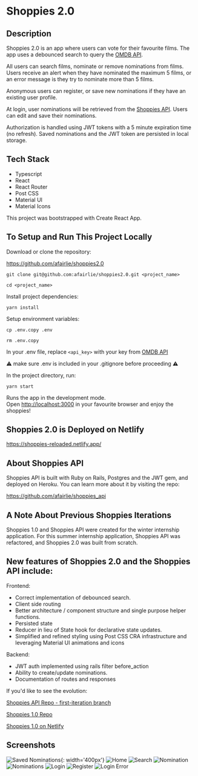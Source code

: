 # Shoppies 2.0

## Description

Shoppies 2.0 is an app where users can vote for their favourite films. The app uses a debounced search to query the [OMDB API](http://www.omdbapi.com/). 

All users can search films, nominate or remove nominations from films. Users receive an alert when they have nominated the maximum 5 films, or an error message is they try to nominate more than 5 films. 

Anonymous users can register, or save new nominations if they have an existing user profile. 

At login, user nominations will be retrieved from the [Shoppies API](https://shoppy-awards-api.herokuapp.com/). Users can edit and save their nominations.

Authorization is handled using JWT tokens with a 5 minute expiration time (no refresh). Saved nominations and the JWT token are persisted in local storage.
## Tech Stack
- Typescript
- React
- React Router
- Post CSS
- Material UI
- Material Icons

This project was bootstrapped with Create React App.
## To Setup and Run This Project Locally

 Download or clone the repository:

 https://github.com/afairlie/shoppies2.0

 `git clone git@github.com:afairlie/shoppies2.0.git <project_name>`
 
 `cd <project_name>`

 Install project dependencies:

 `yarn install`

 Setup environment variables:

 `cp .env.copy .env`
 
 `rm .env.copy`

 In your .env file, replace `<api_key>` with your key from [OMDB API](http://www.omdbapi.com/apikey.aspx)

 ⚠️ make sure .env is included in your .gitignore before proceeding ⚠️

 In the project directory, run:

 `yarn start`

Runs the app in the development mode.\
Open [http://localhost:3000](http://localhost:3000) in your favourite browser and enjoy the shoppies!

## Shoppies 2.0 is Deployed on Netlify

https://shoppies-reloaded.netlify.app/

## About Shoppies API

Shoppies API is built with Ruby on Rails, Postgres and the JWT gem, and deployed on Heroku. You can learn more about it by visiting the repo:

https://github.com/afairlie/shoppies_api

## A Note About Previous Shoppies Iterations

Shoppies 1.0 and Shoppies API were created for the winter internship application.
For this summer internship application, Shoppies API was refactored, and Shoppies 2.0 was built from scratch.

## New features of Shoppies 2.0 and the Shoppies API include:

Frontend:

- Correct implementation of debounced search.
- Client side routing
- Better architecture / component structure and single purpose helper functions.
- Persisted state
- Reducer in lieu of State hook for declarative state updates.
- Simplified and refined styling using Post CSS CRA infrastructure and leveraging Material UI animations and icons

Backend:

- JWT auth implemented using rails filter before_action
- Ability to create/update nominations.
- Documentation of routes and responses

If you'd like to see the evolution:

[Shoppies API Repo - first-iteration branch](https://github.com/afairlie/shoppies_api/tree/shoppies_api.first-iteration])

[Shoppies 1.0 Repo](https://github.com/afairlie/shoppies)

[Shoppies 1.0 on Netlify](https://shoppy-awards.netlify.app/)

## Screenshots
![Saved Nominations](docs/shoppies-8.png){: width='400px'}
![Home](docs/shoppies-1.png)
![Search](docs/shoppies-2.png)
![Nomination](docs/shoppies-3.png)
![Nominations](docs/shoppies-4.png)
![Login](docs/shoppies-5.png)
![Register](docs/shoppies-6.png)
![Login Error](docs/shoppies-7.png)
